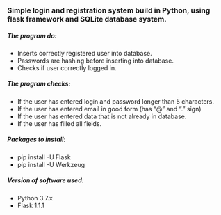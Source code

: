 ### Simple login and registration system build in Python, using flask framework and SQLite database system. 

##### The program do:
- Inserts correctly registered user into database.
- Passwords are hashing before inserting into database.
- Checks if user correctly logged in. 

##### The program checks: 
- If the user has entered login and password longer than 5 characters.
- If the user has entered email in good form (has “@” and “.” sign)
- If the user has entered data that is not already in database.
- If the user has filled all fields.

##### Packages to install:
- pip install -U Flask
- pip install -U Werkzeug

##### Version of software used:
- Python 3.7.x
- Flask 1.1.1
